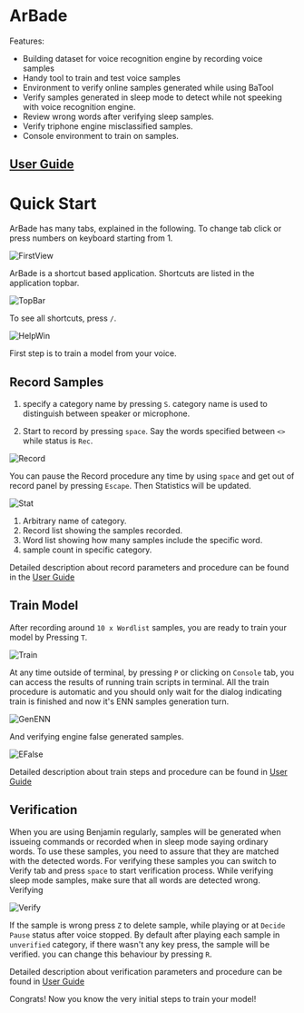 # ArBade

Features:

* Building dataset for voice recognition engine by recording voice samples
* Handy tool to train and test voice samples
* Environment to verify online samples generated while using BaTool
* Verify samples generated in sleep mode to detect while not speeking with voice recognition engine.
* Review wrong words after verifying sleep samples.
* Verify triphone engine misclassified samples.
* Console environment to train on samples.

## [User Guide](arbade/ug.md)

# Quick Start

ArBade has many tabs, explained in the following. To change tab click or press numbers on keyboard starting from 1.

![FirstView](img/first_view.jpg)

ArBade is a shortcut based application. Shortcuts are listed in the application topbar.

![TopBar](img/top_bar.jpg)

To see all shortcuts, press `/`.

![HelpWin](img/help_win.png)

First step is to train a model from your voice.

## Record Samples

1. specify a category name by pressing `S`. category name is used to distinguish between speaker or microphone.

2. Start to record by pressing `space`. Say the words specified between `<>` while status is `Rec`.

![Record](img/record.jpg)

You can pause the Record procedure any time by using `space` and get out of record panel by pressing `Escape`. Then Statistics will be updated.

![Stat](img/stat.png)

1. Arbitrary name of category.
2. Record list showing the samples recorded.
3. Word list showing how many samples include the specific word.
4. sample count in specific category.

Detailed description about record parameters and procedure can be found in the [User Guide](arbade/ug.md)

## Train Model

After recording around `10 x Wordlist` samples, you are ready to train your model by Pressing `T`.

![Train](img/train.jpg)

At any time outside of terminal, by pressing `P` or clicking on `Console` tab, you can access the results of running train scripts in terminal. All the train procedure is automatic and you should only wait for the dialog indicating train is finished and now it's ENN samples generation turn.

![GenENN](img/gen_enn.jpg)

And verifying engine false generated samples.

![EFalse](img/efalse.jpg)

Detailed description about train steps and procedure can be found in [User Guide](arbade/ug.md)

## Verification

When you are using Benjamin regularly, samples will be generated when issueing commands or recorded when in sleep mode saying ordinary words. To use these samples, you need to assure that they are matched with the detected words. For verifying these samples you can switch to Verify tab and press `space` to start verification process. While verifying sleep mode samples, make sure that all words are detected wrong. Verifying 

![Verify](img/verify.jpg)

If the sample is wrong press `Z` to delete sample, while playing or at `Decide Pause` status after voice stopped. By default after playing each sample in `unverified` category, if there wasn't any key press, the sample will be verified. you can change this behaviour by pressing `R`.

Detailed description about verification parameters and procedure can be found in [User Guide](arbade/ug.md)

Congrats! Now you know the very initial steps to train your model!
